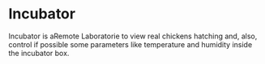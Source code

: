 Incubator
=========

Incubator is aRemote Laboratorie to view real chickens hatching and, also, control if possible some parameters like temperature and humidity inside the incubator box.
